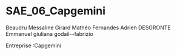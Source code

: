 # SAE_06_Capgemini
Beaudru Messaline
Girard Mathéo
Fernandes Adrien
DESGRONTE Emmanuel
giuliana godail--fabrizio

Entreprise :Capgemini

